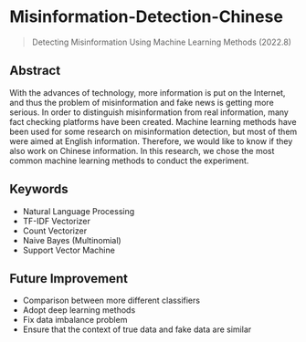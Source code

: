 # Misinformation-Detection-Chinese
> Detecting Misinformation Using Machine Learning Methods
(2022.8)

## Abstract
With the advances of technology, more information is put on the Internet, and thus the problem of misinformation and fake news is getting more serious. 
In order to distinguish misinformation from real information, many fact checking platforms have been created. 
Machine learning methods have been used for some research on misinformation detection, but most of them were aimed at English information. 
Therefore, we would like to know if they also work on Chinese information. In this research, we chose the most common machine learning methods to conduct the experiment.

## Keywords
- Natural Language Processing
- TF-IDF Vectorizer
- Count Vectorizer
- Naive Bayes (Multinomial)
- Support Vector Machine

## Future Improvement
- Comparison between more different classifiers
- Adopt deep learning methods
- Fix data imbalance problem
- Ensure that the context of true data and fake data are similar
